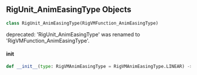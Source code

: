 ## RigUnit_AnimEasingType Objects

```python
class RigUnit_AnimEasingType(RigVMFunction_AnimEasingType)
```

deprecated: 'RigUnit_AnimEasingType' was renamed to 'RigVMFunction_AnimEasingType'.

<a id="unreal.RigUnit_AnimEasingType.__init__"></a>

#### __init__

```python
def __init__(type: RigVMAnimEasingType = RigVMAnimEasingType.LINEAR) -> None
```

<a id="unreal.RigVMFunction_AnimEasing"></a>